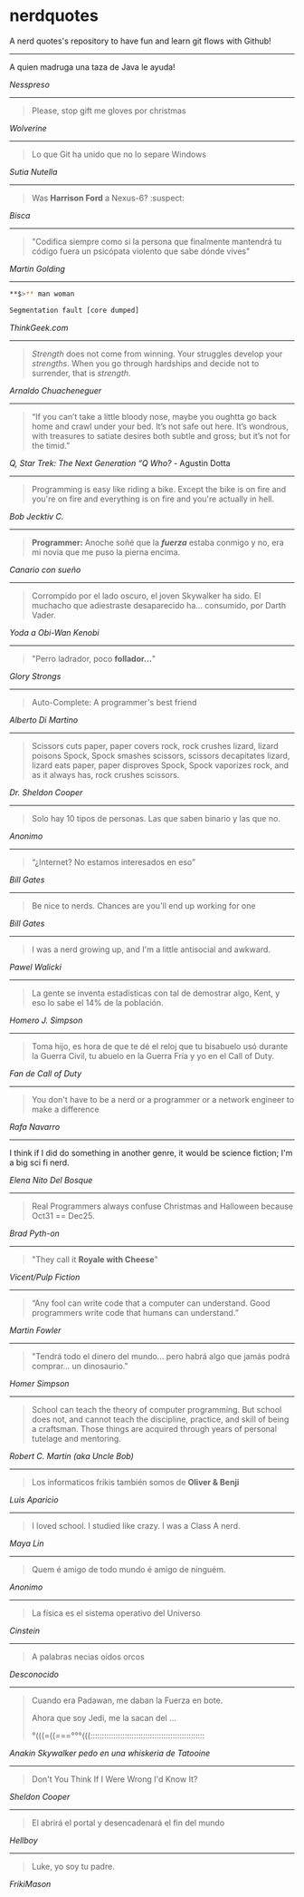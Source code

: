 # nerdquotes
A nerd quotes's repository to have fun and learn git flows with Github!

------

A quien madruga una taza de Java le ayuda!

*Nesspreso*

------

> Please, stop gift me gloves por christmas

*Wolverine*

-------

> Lo que Git ha unido que no lo separe Windows

*Sutia Nutella*

-------

> Was **Harrison Ford** a Nexus-6? :suspect: 

*Bisca*

-------

> "Codifica siempre como si la persona que finalmente mantendrá tu código fuera un psicópata violento que sabe dónde vives"

*Martin Golding*

-------

```bash
**$>** man woman

Segmentation fault [core dumped]
```

*ThinkGeek.com*

-------

> *Strength* does not come from winning. Your struggles develop your *strengths*. When you go through hardships and decide not to surrender, that is *strength*. 

*Arnaldo Chuacheneguer*

-------

> “If you can’t take a little bloody nose, maybe you oughtta go back home and crawl under your bed. It’s not safe out here. It’s wondrous, with treasures to satiate desires both subtle and gross; but it’s not for the timid.” 

*Q, Star Trek: The Next Generation “Q Who?* - Agustin Dotta

-------

> Programming is easy like riding a bike. Except the bike is on fire and you're on fire and everything is on fire and you're actually in hell.

*Bob Jecktiv C.*

-------

> **Programmer:** Anoche soñé que la ***fuerza*** estaba conmigo y no, era mi novia que me puso la pierna encima. 

*Canario con sueño*

-------

> Corrompido por el lado oscuro, el joven Skywalker ha sido. El muchacho que adiestraste desaparecido ha… consumido, por Darth Vader.

*Yoda a Obi-Wan Kenobi*

-------

> "Perro ladrador, poco **follador...**"

*Glory Strongs*

-------

> Auto-Complete: A programmer's best friend

*Alberto Di Martino*

-------

> Scissors cuts paper, paper covers rock, rock crushes lizard, lizard poisons Spock, Spock smashes scissors, scissors decapitates lizard, lizard eats paper, paper disproves Spock, Spock vaporizes rock, and as it always has, rock crushes scissors. 

*Dr. Sheldon Cooper*

-------

> Solo hay 10 tipos de personas. Las que saben binario y las que no. 

*Anonimo*

-------

> “¿Internet? No estamos interesados en eso”

*Bill Gates*

-------

> Be nice to nerds. Chances are you'll end up working for one

*Bill Gates*

-------

> I was a nerd growing up, and I'm a little antisocial and awkward. 

*Pawel Walicki*

-------

> La gente se inventa estadísticas con tal de demostrar algo, Kent, y eso lo sabe el 14% de la población.

*Homero J. Simpson*

-------

> Toma hijo, es hora de que te dé el reloj que tu bisabuelo usó durante la Guerra Civil, tu abuelo en la Guerra Fría y yo en el Call of Duty.

*Fan de Call of Duty*

-------

> You don't have to be a nerd or a programmer or a network engineer to make a difference 

*Rafa Navarro*

-------

I think if I did do something in another genre, it would be science fiction; I'm a big sci fi nerd.

*Elena Nito Del Bosque*

-------

>Real Programmers always confuse Christmas and Halloween because Oct31 == Dec25. 

*Brad Pyth-on*

-------

> "They call it **Royale with Cheese**" 

*Vicent/Pulp Fiction*

-------

>“Any fool can write code that a computer can understand. Good programmers write code that humans can understand.”

*Martin Fowler*

-------

>"Tendrá todo el dinero del mundo... pero habrá algo que jamás podrá comprar... un dinosaurio."

*Homer Simpson*

-------

>School can teach the theory of computer programming. But school does not, and cannot teach the discipline, practice, and skill of being a craftsman. Those things are acquired through years of personal tutelage and mentoring.

*Robert C. Martin (aka Uncle Bob)*

-------

>Los informaticos frikis también somos de **Oliver & Benji**

*Luis Aparicio*

-------

>I loved school. I studied like crazy. I was a Class A nerd.

*Maya Lin*

-------

>Quem é amigo de todo mundo é amigo de ninguém. 

*Anonimo*

-------
>La física es el sistema operativo del Universo

*Cinstein*

-------

> A palabras necias oídos orcos

*Desconocido*


-------

> Cuando era Padawan, me daban la Fuerza en bote.
> 
> Ahora que soy Jedi, me la sacan del ...
> 
> °(((=((===°°°(((::::::::::::::::::::::::::::::::::::::::::::::::::

*Anakin Skywalker pedo en una whiskeria de Tatooine*

-------

> Don't You Think If I Were Wrong I'd Know It?

*Sheldon Cooper*

-------
> El abrirá el portal y desencadenará el fin del mundo

*Hellboy*

-------

> Luke, yo soy tu padre.

*FrikiMason*
